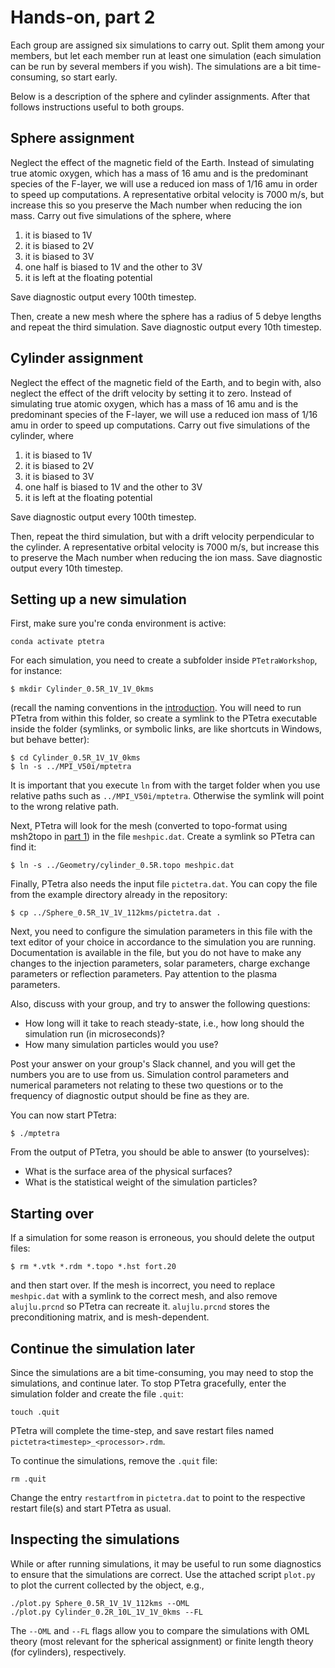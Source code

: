 # Hands-on, part 2

Each group are assigned six simulations to carry out. Split them among your
members, but let each member run at least one simulation (each simulation can
be run by several members if you wish). The simulations are a bit
time-consuming, so start early.

Below is a description of the sphere and cylinder assignments. After that
follows instructions useful to both groups.

## Sphere assignment

Neglect the effect of the magnetic field of the Earth. Instead of simulating
true atomic oxygen, which has a mass of 16 amu and is the predominant species
of the F-layer, we will use a reduced ion mass of 1/16 amu in order to speed up
computations. A representative orbital velocity is 7000 m/s, but increase this
so you preserve the Mach number when reducing the ion mass. Carry out five
simulations of the sphere, where

1. it is biased to 1V
2. it is biased to 2V
3. it is biased to 3V
4. one half is biased to 1V and the other to 3V
5. it is left at the floating potential

Save diagnostic output every 100th timestep.

Then, create a new mesh where the sphere has a radius of 5 debye lengths and
repeat the third simulation. Save diagnostic output every 10th timestep.

## Cylinder assignment

Neglect the effect of the magnetic field of the Earth, and to begin with, also
neglect the effect of the drift velocity by setting it to zero. Instead of
simulating true atomic oxygen, which has a mass of 16 amu and is the
predominant species of the F-layer, we will use a reduced ion mass of 1/16 amu
in order to speed up computations. Carry out five simulations of the cylinder,
where

1. it is biased to 1V
2. it is biased to 2V
3. it is biased to 3V
4. one half is biased to 1V and the other to 3V
5. it is left at the floating potential

Save diagnostic output every 100th timestep.

Then, repeat the third simulation, but with a drift velocity perpendicular to
the cylinder. A representative orbital velocity is 7000 m/s, but increase this
to preserve the Mach number when reducing the ion mass. Save diagnostic output
every 10th timestep.

## Setting up a new simulation

First, make sure you're conda environment is active:

```batch
conda activate ptetra
```

For each simulation, you need to create a subfolder inside `PTetraWorkshop`,
for instance:

```batch
$ mkdir Cylinder_0.5R_1V_1V_0kms
```

(recall the naming conventions in the
[introduction](lectures/introduction.pdf). You will need to run PTetra from
within this folder, so create a symlink to the PTetra executable inside the
folder (symlinks, or symbolic links, are like shortcuts in Windows, but
behave better):

```batch
$ cd Cylinder_0.5R_1V_1V_0kms
$ ln -s ../MPI_V50i/mptetra
```

It is important that you execute `ln` from with the target folder when you use
relative paths such as `../MPI_V50i/mptetra`. Otherwise the symlink will point
to the wrong relative path.

Next, PTetra will look for the mesh (converted to topo-format using msh2topo in
[part 1](handson1.md)) in the file `meshpic.dat`. Create a symlink so PTetra
can find it:

```batch
$ ln -s ../Geometry/cylinder_0.5R.topo meshpic.dat
```

Finally, PTetra also needs the input file `pictetra.dat`. You can copy the file
from the example directory already in the repository:

```batch
$ cp ../Sphere_0.5R_1V_1V_112kms/pictetra.dat .
```

Next, you need to configure the simulation parameters in this file with the
text editor of your choice in accordance to the simulation you are running.
Documentation is available in the file, but you do not have to make any changes
to the injection parameters, solar parameters, charge exchange parameters or
reflection parameters. Pay attention to the plasma parameters.

Also, discuss with your group, and try to answer the following questions:

- How long will it take to reach steady-state, i.e., how long should the simulation run (in microseconds)?
- How many simulation particles would you use?

Post your answer on your group's Slack channel, and you will get the numbers
you are to use from us. Simulation control parameters and numerical parameters
not relating to these two questions or to the frequency of diagnostic output
should be fine as they are.

You can now start PTetra:

```batch
$ ./mptetra
```

From the output of PTetra, you should be able to answer (to yourselves):

- What is the surface area of the physical surfaces?
- What is the statistical weight of the simulation particles?

## Starting over

If a simulation for some reason is erroneous, you should delete the output files:

```batch
$ rm *.vtk *.rdm *.topo *.hst fort.20
```

and then start over. If the mesh is incorrect, you need to replace
`meshpic.dat` with a symlink to the correct mesh, and also remove
`alujlu.prcnd` so PTetra can recreate it. `alujlu.prcnd` stores the
preconditioning matrix, and is mesh-dependent.

## Continue the simulation later

Since the simulations are a bit time-consuming, you may need to stop the
simulations, and continue later. To stop PTetra gracefully, enter the
simulation folder and create the file `.quit`:

```batch
touch .quit
```

PTetra will complete the time-step, and save restart files named
`pictetra<timestep>_<processor>.rdm`.

To continue the simulations, remove the
`.quit` file:

```batch
rm .quit
```

Change the entry `restartfrom` in `pictetra.dat` to point to the respective
restart file(s) and start PTetra as usual.

## Inspecting the simulations

While or after running simulations, it may be useful to run some diagnostics to
ensure that the simulations are correct. Use the attached script `plot.py` to
plot the current collected by the object, e.g.,

```batch
./plot.py Sphere_0.5R_1V_1V_112kms --OML
./plot.py Cylinder_0.2R_10L_1V_1V_0kms --FL
```

The `--OML` and `--FL` flags allow you to compare the simulations with OML
theory (most relevant for the spherical assignment) or finite length theory
(for cylinders), respectively.
